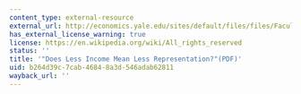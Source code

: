 ```yaml
---
content_type: external-resource
external_url: http://economics.yale.edu/sites/default/files/files/Faculty/washington/less-income.pdf
has_external_license_warning: true
license: https://en.wikipedia.org/wiki/All_rights_reserved
status: ''
title: '"Does Less Income Mean Less Representation?"(PDF)'
uid: b264d39c-7cab-4684-8a3d-546adab62811
wayback_url: ''
---
```

